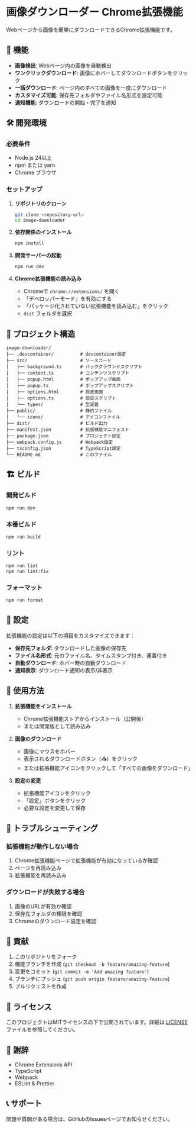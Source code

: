 # 画像ダウンローダー Chrome拡張機能

Webページから画像を簡単にダウンロードできるChrome拡張機能です。

## 🚀 機能

- **画像検出**: Webページ内の画像を自動検出
- **ワンクリックダウンロード**: 画像にホバーしてダウンロードボタンをクリック
- **一括ダウンロード**: ページ内のすべての画像を一度にダウンロード
- **カスタマイズ可能**: 保存先フォルダやファイル名形式を設定可能
- **通知機能**: ダウンロードの開始・完了を通知

## 🛠️ 開発環境

### 必要条件

- Node.js 24以上
- npm または yarn
- Chrome ブラウザ

### セットアップ

1. **リポジトリのクローン**
   ```bash
   git clone <repository-url>
   cd image-downloader
   ```

2. **依存関係のインストール**
   ```bash
   npm install
   ```

3. **開発サーバーの起動**
   ```bash
   npm run dev
   ```

4. **Chrome拡張機能の読み込み**
   - Chromeで `chrome://extensions/` を開く
   - 「デベロッパーモード」を有効にする
   - 「パッケージ化されていない拡張機能を読み込む」をクリック
   - `dist` フォルダを選択

## 📁 プロジェクト構造

```
image-downloader/
├── .devcontainer/          # devcontainer設定
├── src/                    # ソースコード
│   ├── background.ts       # バックグラウンドスクリプト
│   ├── content.ts          # コンテンツスクリプト
│   ├── popup.html          # ポップアップ画面
│   ├── popup.ts            # ポップアップスクリプト
│   ├── options.html        # 設定画面
│   ├── options.ts          # 設定スクリプト
│   └── types/              # 型定義
├── public/                 # 静的ファイル
│   └── icons/              # アイコンファイル
├── dist/                   # ビルド出力
├── manifest.json           # 拡張機能マニフェスト
├── package.json            # プロジェクト設定
├── webpack.config.js       # Webpack設定
├── tsconfig.json           # TypeScript設定
└── README.md               # このファイル
```

## 🏗️ ビルド

### 開発ビルド
```bash
npm run dev
```

### 本番ビルド
```bash
npm run build
```

### リント
```bash
npm run lint
npm run lint:fix
```

### フォーマット
```bash
npm run format
```

## 🔧 設定

拡張機能の設定は以下の項目をカスタマイズできます：

- **保存先フォルダ**: ダウンロードした画像の保存先
- **ファイル名形式**: 元のファイル名、タイムスタンプ付き、連番付き
- **自動ダウンロード**: ホバー時の自動ダウンロード
- **通知表示**: ダウンロード通知の表示/非表示

## 🚀 使用方法

1. **拡張機能をインストール**
   - Chrome拡張機能ストアからインストール（公開後）
   - または開発版として読み込み

2. **画像のダウンロード**
   - 画像にマウスをホバー
   - 表示されるダウンロードボタン（📥）をクリック
   - または拡張機能アイコンをクリックして「すべての画像をダウンロード」

3. **設定の変更**
   - 拡張機能アイコンをクリック
   - 「設定」ボタンをクリック
   - 必要な設定を変更して保存

## 🐛 トラブルシューティング

### 拡張機能が動作しない場合
1. Chrome拡張機能ページで拡張機能が有効になっているか確認
2. ページを再読み込み
3. 拡張機能を再読み込み

### ダウンロードが失敗する場合
1. 画像のURLが有効か確認
2. 保存先フォルダの権限を確認
3. Chromeのダウンロード設定を確認

## 🤝 貢献

1. このリポジトリをフォーク
2. 機能ブランチを作成 (`git checkout -b feature/amazing-feature`)
3. 変更をコミット (`git commit -m 'Add amazing feature'`)
4. ブランチにプッシュ (`git push origin feature/amazing-feature`)
5. プルリクエストを作成

## 📄 ライセンス

このプロジェクトはMITライセンスの下で公開されています。詳細は [LICENSE](LICENSE) ファイルを参照してください。

## 🙏 謝辞

- Chrome Extensions API
- TypeScript
- Webpack
- ESLint & Prettier

## 📞 サポート

問題や質問がある場合は、GitHubのIssuesページでお知らせください。 